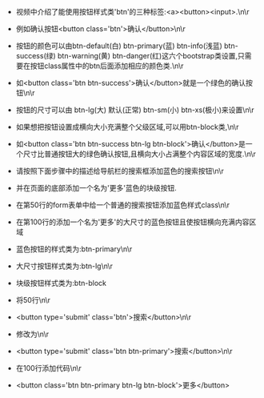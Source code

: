 - 视频中介绍了能使用按钮样式类'btn'的三种标签:\<a\>\<button\>\<input\>.\n\r
- 例如确认按钮\<button class='btn'\>确认\</button\>\n\r
- 按钮的颜色可以由btn-default(白) btn-primary(蓝) btn-info(浅蓝) btn-success(绿) btn-warning(黄) btn-danger(红)这六个bootstrap类设置,只需要在按钮class属性中的btn后面添加相应的颜色类.\n\r
- 如\<button class='btn btn-success'\>确认\</button\>就是一个绿色的确认按钮\n\r
- 按钮的尺寸可以由 btn-lg(大) 默认(正常) btn-sm(小) btn-xs(极小)来设置\n\r
- 如果想把按钮设置成横向大小充满整个父级区域,可以用btn-block类,\n\r
- 如\<button class='btn btn-success btn-lg btn-block'\>确认\</button\>是一个尺寸比普通按钮大的绿色确认按钮,且横向大小占满整个内容区域的宽度.\n\r
- 请按照下面步骤中的描述给导航栏的搜索框添加蓝色的搜索按钮\n\r
- 并在页面的底部添加一个名为'更多'蓝色的块级按钮.

- 在第50行的form表单中给一个普通的搜索按钮添加蓝色样式class\n\r
- 在第100行的添加一个名为'更多'的大尺寸的蓝色按钮且使按钮横向充满内容区域

- 蓝色按钮的样式类为:btn-primary\n\r
- 大尺寸按钮样式类为:btn-lg\n\r
- 块级按钮样式类为:btn-block

- 将50行\n\r
-  &lt;button type='submit' class='btn'&gt;搜索&lt;/button&gt;\n\r
- 修改为\n\r
- &lt;button type='submit' class='btn btn-primary'&gt;搜索&lt;/button&gt;\n\r
- 在100行添加代码\n\r
- &lt;button class='btn btn-primary btn-lg btn-block'&gt;更多&lt;/button&gt;